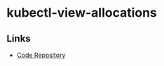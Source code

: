 # kubectl-view-allocations

## Links

- [Code Repository](https://github.com/davidB/kubectl-view-allocations)
